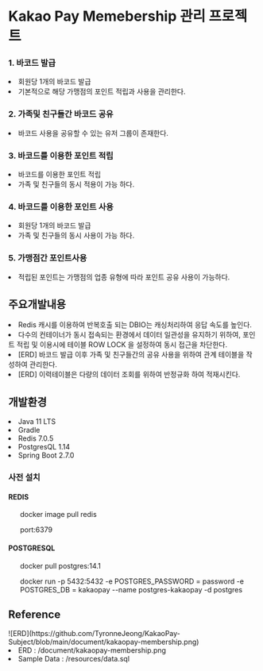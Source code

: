 <h1>Kakao Pay Memebership 관리 프로젝트</h1>

<h3>1. 바코드 발급</h3>
<li>회원당 1개의 바코드 발급</li>
<li>기본적으로 해당 가맹점의 포인트 적립과 사용을 관리한다.</li>

<h3>2. 가족및 친구들간 바코드 공유</h3>
<li>바코드 사용을 공유할 수 있는 유저 그룹이 존재한다.</li>

<h3>3. 바코드를 이용한 포인트 적립</h3>
<li>바코드를 이용한 포인트 적립</li>
<li>가족 및 친구들의 동시 적용이 가능 하다.</li>

<h3>4. 바코드를 이용한 포인트 사용</h3>
<li>회원당 1개의 바코드 발급</li>
<li>가족 및 친구들의 동시 사용이 가능 하다.</li>

<h3>5. 가맹점간 포인트사용</h3>
<li>적립된 포인트는 가맹점의 업종 유형에 따라 포인트 공유 사용이 가능하다.</li>

<h2>주요개발내용</h2>
<li> Redis 캐시를 이용하여 반복호출 되는 DBIO는 캐싱처리하여 응답 속도를 높인다.</li>
<li>다수의 컨테이너가 동시 접속되는 환경에서 데이터 일관성을 유지하기 위하여, 포인트 적립 및 이용시에 테이블 ROW LOCK 을 설정하여 동시 접근을 차단한다.</li> 
<li>[ERD] 바코드 발급 이후 가족 및 친구들간의 공유 사용을 위하여 관계 테이블을 작성하여 관리한다.</li>
<li>[ERD] 이력테이블은 다량의 데이터 조회를 위하여 반정규화 하여 적재시킨다.</li>

<h2>개발환경</h2>
<li>Java 11 LTS</li>
<li>Gradle</li>
<li>Redis 7.0.5</li>
<li>PostgresQL 1.14</li>
<li>Spring Boot 2.7.0</li>

<h3> 사전 설치 </h3>
<h4>REDIS</h4>
    <ol>docker image pull redis</ol>
    <ol>port:6379</ol>
    
<h4>POSTGRESQL</h4>
    <ol>docker pull postgres:14.1</ol>
    <ol>docker run -p 5432:5432 -e POSTGRES_PASSWORD = password
-e POSTGRES_DB = kakaopay --name postgres-kakaopay -d postgres</ol>

<h2>Reference</h2>
![ERD](https://github.com/TyronneJeong/KakaoPay-Subject/blob/main/document/kakaopay-membership.png)
<li>ERD : /document/kakaopay-membership.png </li>
<li>Sample Data : /resources/data.sql </li>